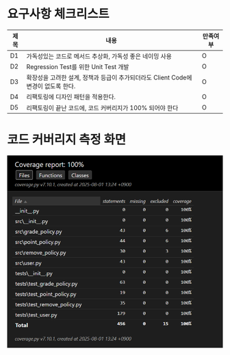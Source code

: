 # 요구사항 체크리스트


| 제목 | 내용                                                    | 만족여부 |
|----|-------------------------------------------------------|------|
| D1 | 가독성있는 코드로 메서드 추상화, 가독성 좋은 네이밍 사용                      | O    |
| D2 | Regression Test를 위한 Unit Test 개발                      | O    |
| D3 | 확장성을 고려한 설계, 정책과 등급이 추가되더라도 Client Code에 변경이 없도록 한다.  | O    |
| D4 | 리팩토링에 디자인 패턴을 적용한다.                                   | O    |
| D5 | 리팩토링이 끝난 코드에, 코드 커버리지가 100% 되어야 한다                    | O    |

# 코드 커버리지 측정 화면
![img.png](img.png)